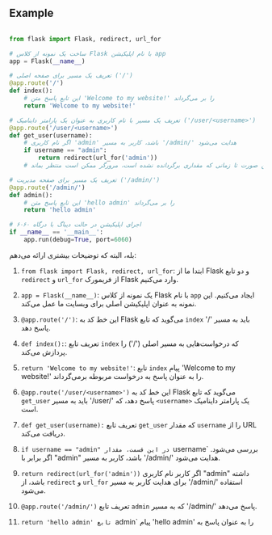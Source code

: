 ## Example

```python

from flask import Flask, redirect, url_for

# ساخت یک نمونه از کلاس Flask با نام اپلیکیشن app
app = Flask(__name__)

# تعریف یک مسیر برای صفحه اصلی ('/')
@app.route('/')
def index():
    # این تابع پاسخ متن 'Welcome to my website!' را بر می‌گرداند
    return 'Welcome to my website!'

# تعریف یک مسیر با نام کاربری به عنوان یک پارامتر داینامیک ('/user/<username>')
@app.route('/user/<username>')
def get_user(username):
    # اگر نام کاربری 'admin' باشد، کاربر به مسیر '/admin/' هدایت می‌شود
    if username == "admin":
        return redirect(url_for('admin'))
    # در غیر این صورت تا زمانی که مقداری برگردانده نشده است، مرورگر ممکن است منتظر بماند

# تعریف یک مسیر برای صفحه مدیریت ('/admin/')
@app.route('/admin/')
def admin():
    # این تابع پاسخ متن 'hello admin' را بر می‌گرداند
    return 'hello admin'

# اجرای اپلیکیشن در حالت دیباگ با درگاه ۶۰۶۰
if __name__ == '__main__':
    app.run(debug=True, port=6060)


```

بله، البته که توضیحات بیشتری ارائه می‌دهم:

1. `from flask import Flask, redirect, url_for`:
ابتدا ما از Flask و دو تابع `redirect` و `url_for` از فریمورک Flask وارد می‌کنیم.

3. `app = Flask(__name__)`:
یک نمونه از کلاس Flask با نام `app` ایجاد می‌کنیم. این نمونه به عنوان اپلیکیشن اصلی برای وبسایت ما عمل می‌کند.

5. `@app.route('/')`:
این خط کد به Flask می‌گوید که تابع `index` باید به مسیر '/' پاسخ دهد.

7. `def index():`:
تعریف تابع `index` که درخواست‌هایی به مسیر اصلی ('/') را پردازش می‌کند.

9. `return 'Welcome to my website!'`:
تابع `index` پیام 'Welcome to my website!' را به عنوان پاسخ به درخواست مربوطه برمی‌گرداند.

11. `@app.route('/user/<username>')`
این خط کد به Flask می‌گوید که تابع `get_user` باید به مسیر '/user/<username>' پاسخ دهد، که `<username>` یک پارامتر داینامیک است.

13. `def get_user(username):`
تعریف تابع `get_user` که مقدار `username` را از URL دریافت می‌کند.

15. `if username == "admin"
در این قسمت، مقدار `username` بررسی می‌شود. اگر برابر با "admin" باشد، کاربر به مسیر '/admin/' هدایت می‌شود.

17. `return redirect(url_for('admin'))`
اگر کاربر نام کاربری "admin" داشته باشد، از `redirect` و `url_for` برای هدایت کاربر به مسیر '/admin/' استفاده می‌شود.

19. `@app.route('/admin/')`
تعریف تابع `admin` که به مسیر '/admin/' پاسخ می‌دهد.

21. `return 'hello admin'
 تابع `admin` پیام 'hello admin' را به عنوان پاسخ به
